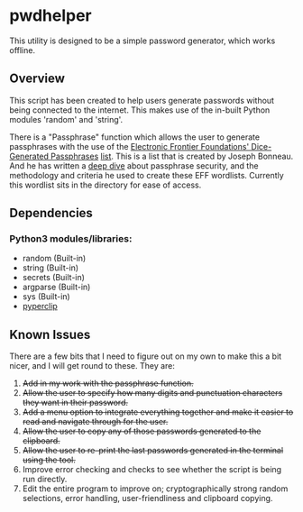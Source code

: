 # pwdhelper
This utility is designed to be a simple password generator, which works offline. 


## Overview
This script has been created to help users generate passwords without being connected to the internet. This makes use of the in-built Python modules 'random' and 'string'. 

There is a "Passphrase" function which allows the user to generate passphrases with the use of the [Electronic Frontier Foundations' Dice-Generated Passphrases](https://www.eff.org/dice) [list](https://www.eff.org/files/2016/07/18/eff_large_wordlist.txt). This is a list that is created by Joseph Bonneau. And he has written a [deep dive](https://www.eff.org/deeplinks/2016/07/new-wordlists-random-passphrases) about passphrase security, and the methodology and criteria he used to create these EFF wordlists. Currently this wordlist sits in the directory for ease of access.


## Dependencies
### Python3 modules/libraries:
- random (Built-in)
- string (Built-in)
- secrets (Built-in)
- argparse (Built-in)
- sys (Built-in)
- [pyperclip](https://pypi.org/project/pyperclip/)


## Known Issues
There are a few bits that I need to figure out on my own to make this a bit nicer, and I will get round to these. They are:

1. ~~Add in my work with the passphrase function.~~
2. ~~Allow the user to specify how many digits and punctuation characters they want in their password.~~
3. ~~Add a menu option to integrate everything together and make it easier to read and navigate through for the user.~~ 
4. ~~Allow the user to copy any of those passwords generated to the clipboard.~~
5. ~~Allow the user to re-print the last passwords generated in the terminal using the tool.~~
6. Improve error checking and checks to see whether the script is being run directly.
7. Edit the entire program to improve on; cryptographically strong random selections, error handling, user-friendliness and clipboard copying.
